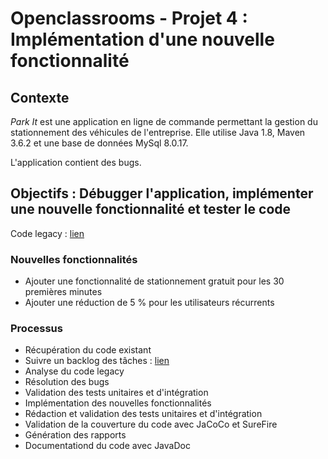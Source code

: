 # Openclassrooms - Projet 4 : Implémentation d'une nouvelle fonctionnalité

## Contexte

<i>Park It</i> est une application en ligne de commande permettant la gestion du stationnement des véhicules de l'entreprise. Elle utilise Java 1.8, Maven 3.6.2 et une base de données MySql 8.0.17.

L'application contient des bugs.

## Objectifs : Débugger l'application, implémenter une nouvelle fonctionnalité et tester le code

Code legacy : [lien](https://github.com/OpenClassrooms-Student-Center/parkingsystem)

### Nouvelles fonctionnalités

- Ajouter une fonctionnalité de stationnement gratuit pour les 30 premières minutes
- Ajouter une réduction de 5 % pour les utilisateurs récurrents

### Processus

- Récupération du code existant
- Suivre un backlog des tâches : [lien](https://www.notion.so/bca5abea64994c73824fcbd8406a3f54?v=e5169060e73a4bd2bcdea722a30d748a)
- Analyse du code legacy
- Résolution des bugs
- Validation des tests unitaires et d'intégration
- Implémentation des nouvelles fonctionnalités
- Rédaction et validation des tests unitaires et d'intégration
- Validation de la couverture du code avec JaCoCo et SureFire
- Génération des rapports
- Documentationd du code avec JavaDoc
